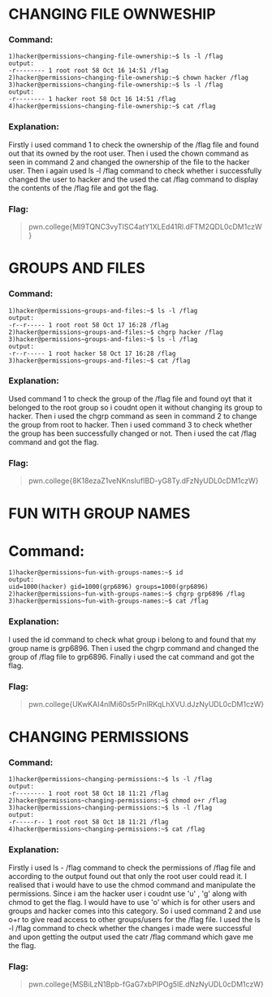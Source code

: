 # CHANGING FILE OWNWESHIP
### Command:
```
1)hacker@permissions~changing-file-ownership:~$ ls -l /flag
output:
-r-------- 1 root root 58 Oct 16 14:51 /flag
2)hacker@permissions~changing-file-ownership:~$ chown hacker /flag
3)hacker@permissions~changing-file-ownership:~$ ls -l /flag
output:
-r-------- 1 hacker root 58 Oct 16 14:51 /flag
4)hacker@permissions~changing-file-ownership:~$ cat /flag
```
### Explanation:
Firstly i used command 1 to check the ownership of the /flag file and found out that its owned by the root user.
Then i used the chown command as seen in command 2 and changed the ownership of the file to the hacker user.
Then i again used ls -l /flag command to check whether i successfully changed the user to hacker and the used the cat /flag command to display the contents of the /flag file and got the flag.
### Flag:
>pwn.college{MI9TQNC3vyTISC4atY1XLEd41Rl.dFTM2QDL0cDM1czW}
# GROUPS AND FILES
### Command:
```
1)hacker@permissions~groups-and-files:~$ ls -l /flag
output:
-r--r----- 1 root root 58 Oct 17 16:28 /flag
2)hacker@permissions~groups-and-files:~$ chgrp hacker /flag
3)hacker@permissions~groups-and-files:~$ ls -l /flag
output:
-r--r----- 1 root hacker 58 Oct 17 16:28 /flag
3)hacker@permissions~groups-and-files:~$ cat /flag
```
### Explanation:
Used command 1 to check the group of the /flag file and found oyt that it belonged to the root group so i coudnt open it without changing its group to hacker.
Then i used the chgrp command as seen in command 2 to change the group from root to hacker.
Then i used command 3 to check whether the group has been successfully changed or not.
Then i used the cat /flag command and got the flag.
### Flag:
>pwn.college{8K18ezaZ1veNKnsIufIBD-yG8Ty.dFzNyUDL0cDM1czW}
# FUN WITH GROUP NAMES
# Command:
```
1)hacker@permissions~fun-with-groups-names:~$ id
output:
uid=1000(hacker) gid=1000(grp6896) groups=1000(grp6896)
2)hacker@permissions~fun-with-groups-names:~$ chgrp grp6896 /flag
3)hacker@permissions~fun-with-groups-names:~$ cat /flag
```
### Explanation:
I used the id command to check what group i belong to and found that my group name is grp6896.
Then i used the chgrp command and changed the group of /flag file to grp6896.
Finally i used the cat command and got the flag.
### Flag:
>pwn.college{UKwKAI4nlMi60s5rPnIRKqLhXVU.dJzNyUDL0cDM1czW}
# CHANGING PERMISSIONS
### Command:
```
1)hacker@permissions~changing-permissions:~$ ls -l /flag
output:
-r-------- 1 root root 58 Oct 18 11:21 /flag
2)hacker@permissions~changing-permissions:~$ chmod o+r /flag
3)hacker@permissions~changing-permissions:~$ ls -l /flag
output:
-r-----r-- 1 root root 58 Oct 18 11:21 /flag
4)hacker@permissions~changing-permissions:~$ cat /flag
```
### Explanation:
Firstly i used ls - /flag command to check the permissions of /flag file and according to the output found out that only the root user could read it.
I realised that i would have to use the chmod command and manipulate the permissions.
Since i am the hacker user i coudnt use 'u' , 'g' along with chmod to get the flag. I would have to use 'o' which is for other users and groups and hacker comes into this category. So i used command 2 and use o+r to give read access to other groups/users for the /flag file.
I used the ls -l /flag command to check whether the changes i made were successful and upon getting the output used the catr /flag command which gave me the flag.
### Flag:
>pwn.college{MSBiLzN1Bpb-fGaG7xbPIPOg5IE.dNzNyUDL0cDM1czW}
